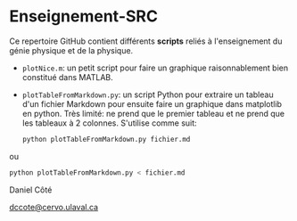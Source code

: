 # Enseignement-SRC
Ce repertoire GitHub contient différents **scripts** reliés à l'enseignement du génie physique et de la physique. 

* ```plotNice.m```: un petit script pour faire un graphique raisonnablement bien constitué dans MATLAB.

* ```plotTableFromMarkdown.py```: un script Python pour extraire un tableau d'un fichier Markdown pour ensuite faire un graphique dans matplotlib en python. Très limité: ne prend que le premier tableau et ne prend que les tableaux à 2 colonnes. S'utilise comme suit:

  ```bash
  python plotTableFromMarkdown.py fichier.md
  ```
ou
  ```bash
  python plotTableFromMarkdown.py < fichier.md 
  ```





Daniel Côté

dccote@cervo.ulaval.ca

